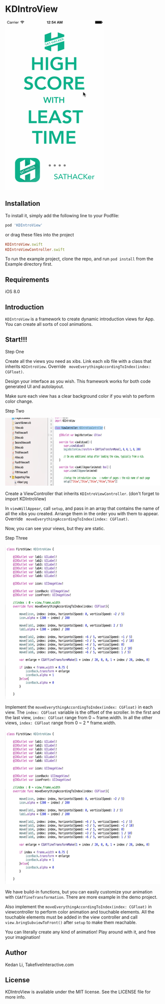 # KDIntroView

<img src="Imgs/showup.gif" width="320" height="550"/>


## Installation

To install
it, simply add the following line to your Podfile:

```ruby
pod 'KDIntroView'
```
or drag these files into the project

```ruby
KDIntroView.swift
KDIntroViewController.swift
```
To run the example project, clone the repo, and run `pod install` from the Example directory first.

## Requirements
iOS 8.0

## Introduction
`KDIntroView` is a framework to create dynamic introduction views for App. You can create all sorts of cool animations.

## Start!!!

Step One


Create all the views you need as xibs. Link each xib file with a class that inherits `KDIntroView`. Override ` moveEverythingAccordingToIndex(index: CGFloat)`.



Design your interface as you wish. This framework works for both code generated UI and autolayout.

Make sure each view has a clear background color if you wish to perform color change.



Step Two

<img src="Imgs/inst1.jpg" width="700" height="220"/>

Create a ViewController that inherits `KDIntroViewController`. (don't forget to import KDIntroView)


In `viewWillAppear`, call `setup`, and pass in an array that contains the name of all the xibs you created. Arrange them in the order you with them to appear. Override ` moveEverythingAccordingToIndex(index: CGFloat)`.

Now, you can see your views, but they are static.


Step Three

<img src="Imgs/inst2.jpg" width="600" height="500"/>

Implement the `moveEverythingAccordingToIndex(index: CGFloat)` in each view. The `index: CGFloat` variable is the offset of the scroller. In the first and the last view, `index: CGFloat` range from 0 ~ frame.width. In all the other views, `index: CGFloat` range from 0 ~ 2 * frame.width.

<img src="Imgs/inst2.jpg" width="600" height="500"/>

We have build-in functions, but you can easily customize your animation with `CGAffineTransformation`. There are more example in the demo project.

Also implement the `moveEverythingAccordingToIndex(index: CGFloat)` in viewcontroller to perform color animation and touchable elements. All the touchable elements must be added in the view controller and call `view.bringSubviewToFront()` after `setup` to make them reachable.

You can literally create any kind of animation! Play around with it, and free your imagination!

## Author

Kedan Li, TakefiveInteractive.com

## License

KDIntroView is available under the MIT license. See the LICENSE file for more info.


